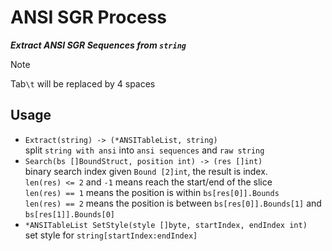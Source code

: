 # ANSI SGR Process

**_Extract ANSI SGR Sequences from `string`_**

> [!NOTE]
> Tab`\t` will be replaced by 4 spaces` `

## Usage

- `Extract(string) -> (*ANSITableList, string)`  
  split `string with ansi` into `ansi sequences` and `raw string`
- `Search(bs []BoundStruct, position int) -> (res []int)`  
  binary search index given `Bound [2]int`, the result is index.  
  `len(res) <= 2` and `-1` means reach the start/end of the slice  
  `len(res) == 1` means the position is within `bs[res[0]].Bounds`  
  `len(res) == 2` means the position is between `bs[res[0]].Bounds[1]` and `bs[res[1]].Bounds[0]`
- `*ANSITableList SetStyle(style []byte, startIndex, endIndex int)`  
  set style for `string[startIndex:endIndex]`
